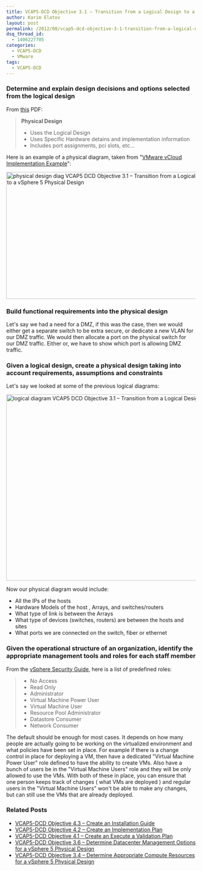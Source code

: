 ```yaml
---
title: VCAP5-DCD Objective 3.1 – Transition from a Logical Design to a vSphere 5 Physical Design
author: Karim Elatov
layout: post
permalink: /2012/08/vcap5-dcd-objective-3-1-transition-from-a-logical-design-to-a-vsphere-5-physical-design/
dsq_thread_id:
  - 1406227705
categories:
  - VCAP5-DCD
  - VMware
tags:
  - VCAP5-DCD
---
```

### Determine and explain design decisions and options selected from the logical design

From <a href="http://virtuallyhyper.com/wp-content/uploads/2013/04/vcap-dcd_notes.pdf" onclick="javascript:_gaq.push(['_trackEvent','download','http://virtuallyhyper.com/wp-content/uploads/2013/04/vcap-dcd_notes.pdf']);">this</a> PDF:

> **Physical Design**
> 
> *   Uses the Logical Design 
> *   Uses Specific Hardware detains and implementation information 
> *   Includes port assignments, pci slots, etc... 

Here is an example of a physical diagram, taken from "<a href="http://www.vmware.com/files/pdf/VMware-vCloud-Implementation-Example-ServiceProvider.pdf" onclick="javascript:_gaq.push(['_trackEvent','download','http://www.vmware.com/files/pdf/VMware-vCloud-Implementation-Example-ServiceProvider.pdf']);">VMware vCloud Implementation Example</a>":

<a href="http://virtuallyhyper.com/wp-content/uploads/2012/08/physical-design-diag.png" onclick="javascript:_gaq.push(['_trackEvent','outbound-article','http://virtuallyhyper.com/wp-content/uploads/2012/08/physical-design-diag.png']);"><img class="alignnone size-full wp-image-2861" title="physical-design-diag" src="http://virtuallyhyper.com/wp-content/uploads/2012/08/physical-design-diag.png" alt="physical design diag VCAP5 DCD Objective 3.1 – Transition from a Logical Design to a vSphere 5 Physical Design" width="565" height="338" /></a>

### Build functional requirements into the physical design

Let's say we had a need for a DMZ, if this was the case, then we would either get a separate switch to be extra secure, or dedicate a new VLAN for our DMZ traffic. We would then allocate a port on the physical switch for our DMZ traffic. Either or, we have to show which port is allowing DMZ traffic.

### Given a logical design, create a physical design taking into account requirements, assumptions and constraints

Let's say we looked at some of the previous logical diagrams:

<a href="http://virtuallyhyper.com/wp-content/uploads/2012/08/logical-diagram.png" onclick="javascript:_gaq.push(['_trackEvent','outbound-article','http://virtuallyhyper.com/wp-content/uploads/2012/08/logical-diagram.png']);"><img class="alignnone size-full wp-image-2702" title="logical-diagram" src="http://virtuallyhyper.com/wp-content/uploads/2012/08/logical-diagram.png" alt="logical diagram VCAP5 DCD Objective 3.1 – Transition from a Logical Design to a vSphere 5 Physical Design" width="948" height="496" /></a>

Now our physical diagram would include:

*   All the IPs of the hosts
*   Hardware Models of the host , Arrays, and switches/routers
*   What type of link is between the Arrays
*   What type of devices (switches, routers) are between the hosts and sites
*   What ports we are connected on the switch, fiber or ethernet

### Given the operational structure of an organization, identify the appropriate management tools and roles for each staff member

From the <a href="http://pubs.vmware.com/vsphere-50/topic/com.vmware.ICbase/PDF/vsphere-esxi-vcenter-server-50-security-guide.pdf" onclick="javascript:_gaq.push(['_trackEvent','download','http://pubs.vmware.com/vsphere-50/topic/com.vmware.ICbase/PDF/vsphere-esxi-vcenter-server-50-security-guide.pdf']);">vSphere Security Guide</a>, here is a list of predefined roles:

> *   No Access
> *   Read Only
> *   Administrator
> *   Virtual Machine Power User
> *   Virtual Machine User
> *   Resource Pool Administrator
> *   Datastore Consumer
> *   Network Consumer 

The default should be enough for most cases. It depends on how many people are actually going to be working on the virtualized environment and what policies have been set in place. For example if there is a change control in place for deploying a VM, then have a dedicated "Virtual Machine Power User" role defined to have the ability to create VMs. Also have a bunch of users be in the "Virtual Machine Users" role and they will be only allowed to use the VMs. With both of these in place, you can ensure that one person keeps track of changes ( what VMs are deployed ) and regular users in the "Virtual Machine Users" won't be able to make any changes, but can still use the VMs that are already deployed.

<div class="SPOSTARBUST-Related-Posts">
  <H3>
    Related Posts
  </H3>
  
  <ul class="entry-meta">
    <li class="SPOSTARBUST-Related-Post">
      <a title="VCAP5-DCD Objective 4.3 – Create an Installation Guide" href="http://virtuallyhyper.com/2012/09/vcap5-dcd-objective-4-3-create-an-installation-guide/" onclick="javascript:_gaq.push(['_trackEvent','outbound-article','http://virtuallyhyper.com/2012/09/vcap5-dcd-objective-4-3-create-an-installation-guide/']);" rel="bookmark">VCAP5-DCD Objective 4.3 – Create an Installation Guide</a>
    </li>
    <li class="SPOSTARBUST-Related-Post">
      <a title="VCAP5-DCD Objective 4.2 – Create an Implementation Plan" href="http://virtuallyhyper.com/2012/09/vcap5-dcd-objective-4-2-create-an-implementation-plan/" onclick="javascript:_gaq.push(['_trackEvent','outbound-article','http://virtuallyhyper.com/2012/09/vcap5-dcd-objective-4-2-create-an-implementation-plan/']);" rel="bookmark">VCAP5-DCD Objective 4.2 – Create an Implementation Plan</a>
    </li>
    <li class="SPOSTARBUST-Related-Post">
      <a title="VCAP5-DCD Objective 4.1 – Create an Execute a Validation Plan" href="http://virtuallyhyper.com/2012/09/vcap5-dcd-objective-4-1-create-an-execute-a-validation-plan/" onclick="javascript:_gaq.push(['_trackEvent','outbound-article','http://virtuallyhyper.com/2012/09/vcap5-dcd-objective-4-1-create-an-execute-a-validation-plan/']);" rel="bookmark">VCAP5-DCD Objective 4.1 – Create an Execute a Validation Plan</a>
    </li>
    <li class="SPOSTARBUST-Related-Post">
      <a title="VCAP5-DCD Objective 3.6 – Determine Datacenter Management Options for a vSphere 5 Physical Design" href="http://virtuallyhyper.com/2012/09/vcap5-dcd-objective-3-6-determine-datacenter-management-options-for-a-vsphere-5-physical-design/" onclick="javascript:_gaq.push(['_trackEvent','outbound-article','http://virtuallyhyper.com/2012/09/vcap5-dcd-objective-3-6-determine-datacenter-management-options-for-a-vsphere-5-physical-design/']);" rel="bookmark">VCAP5-DCD Objective 3.6 – Determine Datacenter Management Options for a vSphere 5 Physical Design</a>
    </li>
    <li class="SPOSTARBUST-Related-Post">
      <a title="VCAP5-DCD Objective 3.4 – Determine Appropriate Compute Resources for a vSphere 5 Physical Design" href="http://virtuallyhyper.com/2012/09/vcap5-dcd-objective-3-4-determine-appropriate-compute-resources-for-a-vsphere-5-physical-design/" onclick="javascript:_gaq.push(['_trackEvent','outbound-article','http://virtuallyhyper.com/2012/09/vcap5-dcd-objective-3-4-determine-appropriate-compute-resources-for-a-vsphere-5-physical-design/']);" rel="bookmark">VCAP5-DCD Objective 3.4 – Determine Appropriate Compute Resources for a vSphere 5 Physical Design</a>
    </li>
  </ul>
</div>

